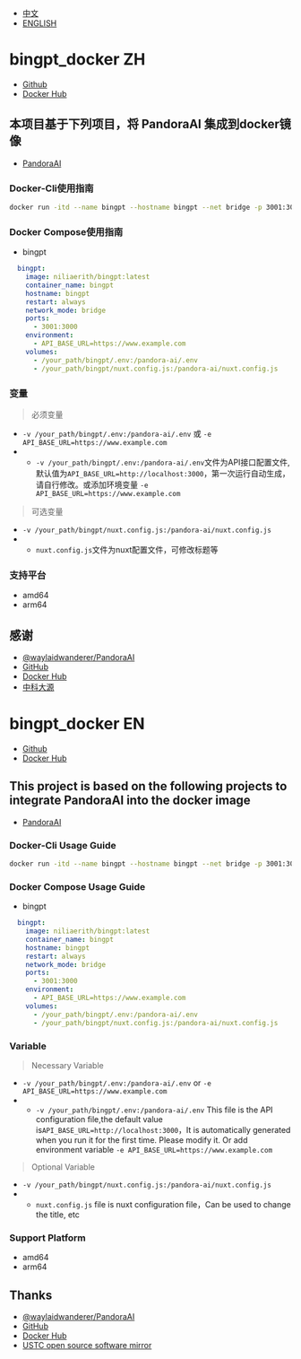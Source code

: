 - [中文](#bingpt_docker-ZH)
- [ENGLISH](#bingpt_docker-EN)

# bingpt_docker ZH

- [Github](https://github.com/niliovo/bingpt_docker)
- [Docker Hub](https://hub.docker.com/r/niliaerith/bingpt)

## 本项目基于下列项目，将 PandoraAI 集成到docker镜像

- [PandoraAI](https://github.com/waylaidwanderer/PandoraAI)

### Docker-Cli使用指南

```bash
docker run -itd --name bingpt --hostname bingpt --net bridge -p 3001:3000 --restart always -v /your_path/bingpt/.env:/pandora-ai/.env -v /your_path/bingpt/nuxt.config.js:/pandora-ai/nuxt.config.js -e API_BASE_URL=https://www.example.com niliaerith/bingpt:latest
```

### Docker Compose使用指南

- bingpt

```compose.yml
  bingpt:
    image: niliaerith/bingpt:latest
    container_name: bingpt
    hostname: bingpt
    restart: always
    network_mode: bridge
    ports:
      - 3001:3000
    environment:
      - API_BASE_URL=https://www.example.com
    volumes:
      - /your_path/bingpt/.env:/pandora-ai/.env
      - /your_path/bingpt/nuxt.config.js:/pandora-ai/nuxt.config.js
```

### 变量

> 必须变量
- `-v /your_path/bingpt/.env:/pandora-ai/.env`  或 `-e API_BASE_URL=https://www.example.com`
- - `-v /your_path/bingpt/.env:/pandora-ai/.env`文件为API接口配置文件,默认值为`API_BASE_URL=http://localhost:3000`，第一次运行自动生成，请自行修改。或添加环境变量 `-e API_BASE_URL=https://www.example.com`

> 可选变量
- `-v /your_path/bingpt/nuxt.config.js:/pandora-ai/nuxt.config.js`
- - `nuxt.config.js`文件为nuxt配置文件，可修改标题等

### 支持平台

- amd64
- arm64

## 感谢

- [@waylaidwanderer/PandoraAI](https://github.com/waylaidwanderer/PandoraAI)
- [GitHub](https://github.com/)
- [Docker Hub](https://hub.docker.com/)
- [中科大源](https://mirrors.ustc.edu.cn/)

# bingpt_docker EN

- [Github](https://github.com/niliovo/bingpt_docker)
- [Docker Hub](https://hub.docker.com/r/niliaerith/bingpt)

## This project is based on the following projects to integrate PandoraAI into the docker image

- [PandoraAI](https://github.com/waylaidwanderer/PandoraAI)

### Docker-Cli Usage Guide

```bash
docker run -itd --name bingpt --hostname bingpt --net bridge -p 3001:3000 --restart always -v /your_path/bingpt/.env:/pandora-ai/.env -v /your_path/bingpt/nuxt.config.js:/pandora-ai/nuxt.config.js -e API_BASE_URL=https://www.example.com niliaerith/bingpt:latest
```

### Docker Compose Usage Guide

- bingpt

```compose.yml
  bingpt:
    image: niliaerith/bingpt:latest
    container_name: bingpt
    hostname: bingpt
    restart: always
    network_mode: bridge
    ports:
      - 3001:3000
    environment:
      - API_BASE_URL=https://www.example.com
    volumes:
      - /your_path/bingpt/.env:/pandora-ai/.env
      - /your_path/bingpt/nuxt.config.js:/pandora-ai/nuxt.config.js
```

### Variable

> Necessary Variable
- `-v /your_path/bingpt/.env:/pandora-ai/.env`  or `-e API_BASE_URL=https://www.example.com`
- - `-v /your_path/bingpt/.env:/pandora-ai/.env` This file is the API configuration file,the default value is`API_BASE_URL=http://localhost:3000`，It is automatically generated when you run it for the first time. Please modify it. Or add environment variable `-e API_BASE_URL=https://www.example.com`

> Optional Variable
- `-v /your_path/bingpt/nuxt.config.js:/pandora-ai/nuxt.config.js`
- - `nuxt.config.js` file is nuxt configuration file，Can be used to change the title, etc

### Support Platform

- amd64
- arm64

## Thanks

- [@waylaidwanderer/PandoraAI](https://github.com/waylaidwanderer/PandoraAI)
- [GitHub](https://github.com/)
- [Docker Hub](https://hub.docker.com/)
- [USTC open source software mirror](https://mirrors.ustc.edu.cn/)